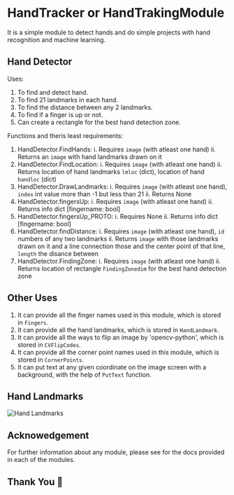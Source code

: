 HandTracker or HandTrakingModule
================================

It is a simple module to detect hands and do simple projects with hand recognition and machine learning.

Hand Detector
-------------
Uses:
  1. To find and detect hand.
  2. To find 21 landmarks in each hand.
  3. To find the distance between any 2 landmarks.
  4. To find if a finger is up or not.
  5. Can create a rectangle for the best hand detection zone.

Functions and theris least requirements:
  1. HandDetector.FindHands:
      i. Requires `image` (with atleast one hand)
     ii. Returns an `image` with hand landmarks drawn on it
  2. HandDetector.FindLocation:
      i. Requires `image` (with atleast one hand)
     ii. Returns location of hand landmarks `lmloc` (dict), location of hand `handloc` (dict)
  3. HandDetector.DrawLandmarks:
      i. Requires `image` (with atleast one hand), `index` int value more than -1 but less than 21
     ii. Returns None
  4. HandDetector.fingersUp:
      i. Requires `image` (with atleast one hand)
     ii. Returns info dict [fingername: bool]
  5. HandDetector.fingersUp_PROTO:
      i. Requires None
     ii. Returns info dict [fingername: bool]
  6. HandDetector.findDistance:
      i. Requires `image` (with atleast one hand), `id` numbers of any two landmarks
     ii. Returns `image` with those landmarks drawn on it and a line connection those and the center point of that line, `length` the disance between 
  7. HandDetector.FindingZone:
      i. Requires `image` (with atleast one hand)
     ii. Returns location of rectangle `FindingZonedim` for the best hand detection zone

Other Uses
----------
  1. It can provide all the finger names used in this module, which is stored in `Fingers`.
  2. It can provide all the hand landmarks, which is stored in `HandLandmark`.
  3. It can provide all the ways to flip an image by 'opencv-python', which is stored in `CVFlipCodes`.
  4. It can provide all the corner point names used in this module, which is stored in `CornerPoints`.
  5. It can put text at any given coordinate on the image screen with a background, with the help of `PutText` function.

Hand Landmarks
--------------
![Hand Landmarks](https://user-images.githubusercontent.com/78896721/151704702-81053325-adcf-48a9-af60-32091245a9f5.jpg)

Acknowedgement
--------------
For further information about any module, please see for the docs provided in each of the modules.

Thank You 🙂
------------
